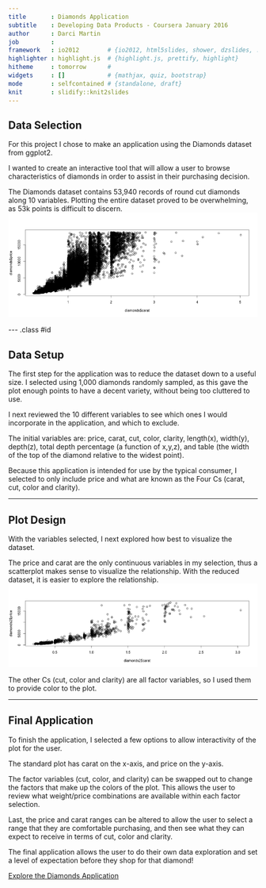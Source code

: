 ```yaml
---
title       : Diamonds Application
subtitle    : Developing Data Products - Coursera January 2016
author      : Darci Martin
job         : 
framework   : io2012        # {io2012, html5slides, shower, dzslides, ...}
highlighter : highlight.js  # {highlight.js, prettify, highlight}
hitheme     : tomorrow      # 
widgets     : []            # {mathjax, quiz, bootstrap}
mode        : selfcontained # {standalone, draft}
knit        : slidify::knit2slides
---
```


## Data Selection

For this project I chose to make an application using the Diamonds dataset from ggplot2.

I wanted to create an interactive tool that will allow a user to browse characteristics of diamonds in order to assist in their purchasing decision.

The Diamonds dataset contains 53,940 records of round cut diamonds along 10 variables. Plotting the entire dataset proved to be overwhelming, as 53k points is difficult to discern.
![plot of chunk unnamed-chunk-1](assets/fig/unnamed-chunk-1-1.png) 

--- .class #id 

## Data Setup

The first step for the application was to reduce the dataset down to a useful size. I selected using 1,000 diamonds randomly sampled, as this gave the plot enough points to have a decent variety, without being too cluttered to use.

I next reviewed the 10 different variables to see which ones I would incorporate in the application, and which to exclude.

The initial variables are: price, carat, cut, color, clarity, length(x), width(y), depth(z), total depth percentage (a function of x,y,z), and table (the width of the top of the diamond relative to the widest point).

Because this application is intended for use by the typical consumer, I selected to only include price and what are known as the Four Cs (carat, cut, color and clarity).   

---

## Plot Design

With the variables selected, I next explored how best to visualize the dataset.

The price and carat are the only continuous variables in my selection, thus a scatterplot makes sense to visualize the relationship. With the reduced dataset, it is easier to explore the relationship.
![plot of chunk unnamed-chunk-2](assets/fig/unnamed-chunk-2-1.png) 

The other Cs (cut, color and clarity) are all factor variables, so I used them to provide color to the plot.

---

## Final Application

To finish the application, I selected a few options to allow interactivity of the plot for the user.

The standard plot has carat on the x-axis, and price on the y-axis. 

The factor variables (cut, color, and clarity) can be swapped out to change the factors that make up the colors of the plot. This allows the user to review what weight/price combinations are available within each factor selection. 

Last, the price and carat ranges can be altered to allow the user to select a range that they are comfortable purchasing, and then see what they can expect to receive in terms of cut, color and clarity.

The final application allows the user to do their own data exploration and set a level of expectation before they shop for that diamond!

[Explore the Diamonds Application]( https://dmartin.shinyapps.io/DiamondsApplication/)


